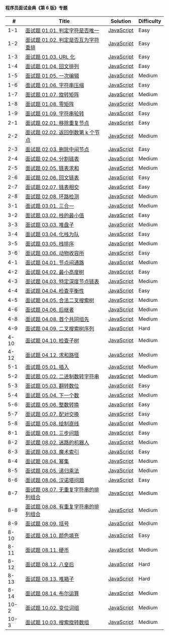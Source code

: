 #### 程序员面试金典《第 6 版》专题

| \#   | Title                                                                                                 | Solution                                                      | Difficulty |
| ---- | ----------------------------------------------------------------------------------------------------- | ------------------------------------------------------------- | ---------- |
| 1-1  | [面试题 01.01. 判定字符是否唯一](https://leetcode-cn.com/problems/is-unique-lcci/)                    | [JavaScript](../javaScript/lcci/1-isUnique.js)                | Easy       |
| 1-2  | [面试题 01.02. 判定是否互为字符重排](https://leetcode-cn.com/problems/check-permutation-lcci/)        | [JavaScript](../javaScript/lcci/2-checkPermutation.js)        | Easy       |
| 1-3  | [面试题 01.03. URL 化](https://leetcode-cn.com/problems/string-to-url-lcci/)                          | [JavaScript](../javaScript/lcci/3-replaceSpaces.js)           | Easy       |
| 1-4  | [面试题 01.04. 回文排列](https://leetcode-cn.com/problems/palindrome-permutation-lcci/)               | [JavaScript](../javaScript/lcci/4-canPermutePalindrome.js)    | Easy       |
| 1-5  | [面试题 01.05. 一次编辑](https://leetcode-cn.com/problems/one-away-lcci/)                             | [JavaScript](../javaScript/lcci/5-oneEditAway.js)             | Medium     |
| 1-6  | [面试题 01.06. 字符串压缩](https://leetcode-cn.com/problems/compress-string-lcci/)                    | [JavaScript](../javaScript/lcci/6-compressString.js)          | Easy       |
| 1-7  | [面试题 01.07. 旋转矩阵](https://leetcode-cn.com/problems/rotate-matrix-lcci/)                        | [JavaScript](../javaScript/lcci/7-rotate.js)                  | Medium     |
| 1-8  | [面试题 01.08. 零矩阵](https://leetcode-cn.com/problems/zero-matrix-lcci/)                            | [JavaScript](../javaScript/lcci/8-setZeroes.js)               | Medium     |
| 1-9  | [面试题 01.09. 字符串轮转](https://leetcode-cn.com/problems/flipped-string-lcci/)                     | [JavaScript](../javaScript/lcci/9-isFlipedString.js)          | Easy       |
| 2-1  | [面试题 02.01. 移除重复节点](https://leetcode-cn.com/problems/remove-duplicate-node-lcci/)            | [JavaScript](../javaScript/lcci/2-1-removeDuplicateNodes.js)  | Easy       |
| 2-2  | [面试题 02.02. 返回倒数第 k 个节点](https://leetcode-cn.com/problems/kth-node-from-end-of-list-lcci/) | [JavaScript](../javaScript/lcci/2-2-kthToLast.js)             | Medium     |
| 2-3  | [面试题 02.03. 删除中间节点](https://leetcode-cn.com/problems/delete-middle-node-lcci/)               | [JavaScript](../javaScript/lcci/2-3-deleteNode)               | Easy       |
| 2-4  | [面试题 02.04. 分割链表](https://leetcode-cn.com/problems/partition-list-lcci/)                       | [JavaScript](../javaScript/lcci/2-4-partition.js)             | Medium     |
| 2-5  | [面试题 02.05. 链表求和](https://leetcode-cn.com/problems/partition-list-lcci/)                       | [JavaScript](../javaScript/lcci/2-5-addTwoNumbers.js)         | Medium     |
| 2-6  | [面试题 02.06. 回文链表](https://leetcode-cn.com/problems/partition-list-lcci/)                       | [JavaScript](../javaScript/lcci/2-6-isPalindrome.js)          | Easy       |
| 2-7  | [面试题 02.07. 链表相交](https://leetcode-cn.com/problems/partition-list-lcci/)                       | [JavaScript](../javaScript/lcci/2-7-getIntersectionNode.js)   | Easy       |
| 2-8  | [面试题 02.08. 环路检测](https://leetcode-cn.com/problems/linked-list-cycle-lcci/)                    | [JavaScript](../javaScript/lcci/2-8-detectCycle.js)           | Medium     |
| 3-1  | [面试题 03.01. 三合一](https://leetcode-cn.com/problems/triple-in-one-lcci/)                          | [JavaScript](../javaScript/lcci/3-1-TripleInOne.js)           | Medium     |
| 3-2  | [面试题 03.02. 栈的最小值](https://leetcode-cn.com/problems/min-stack-lcci/)                          | [JavaScript](../javaScript/lcci/3-2-minStack.js)              | Easy       |
| 3-3  | [面试题 03.03. 堆盘子](https://leetcode-cn.com/problems/implement-queue-using-stacks-lcci/)           | [JavaScript](../javaScript/lcci/3-3-StackOfPlates.js)         | Medium     |
| 3-4  | [面试题 03.04. 化栈为队](https://leetcode-cn.com/problems/min-stack-lcci/)                            | [JavaScript](../javaScript/lcci/3-4-MyQueue.js)               | Easy       |
| 3-5  | [面试题 03.05. 栈排序](https://leetcode-cn.com/problems/sort-of-stacks-lcci/)                         | [JavaScript](../javaScript/lcci/3-5-SortedStack.js)           | Medium     |
| 3-6  | [面试题 03.06. 动物收容所](https://leetcode-cn.com/problems/animal-shelter-lcci/)                     | [JavaScript](../javaScript/lcci/3-6-AnimalShelf.js)           | Easy       |
| 4-1  | [面试题 04.01. 节点间通路](https://leetcode-cn.com/problems/inter-node-access-lcci/)                  | [JavaScript](../javaScript/lcci/4-1-findWhetherExistsPath.js) | Medium     |
| 4-2  | [面试题 04.02. 最小高度树](https://leetcode-cn.com/problems/minimum-height-tree-lcci/)                | [JavaScript](../javaScript/lcci/4-2-sortedArrayToBST.js)      | Easy       |
| 4-3  | [面试题 04.03. 特定深度节点链表](https://leetcode-cn.com/problems/list-of-depth-lcci/)                | [JavaScript](../javaScript/lcci/4-3-listOfDepth.js)           | Medium     |
| 4-4  | [面试题 04.04. 检查平衡性](https://leetcode-cn.com/problems/check-balance-lcci/)                      | [JavaScript](../javaScript/lcci/4-4-isBalanced.js)            | Easy       |
| 4-5  | [面试题 04.05. 合法二叉搜索树](https://leetcode-cn.com/problems/legal-binary-search-tree-lcci/)       | [JavaScript](../javaScript/lcci/4-5-isValidBST.js)            | Medium     |
| 4-6  | [面试题 04.06. 后继者](https://leetcode-cn.com/problems/successor-lcci/)                              | [JavaScript](../javaScript/lcci/4-6-inorderSuccessor.js)      | Medium     |
| 4-8  | [面试题 04.08. 首个共同组先](https://leetcode-cn.com/problems/first-common-ancestor-lcci/)            | [JavaScript](../javaScript/lcci/4-8-lowestCommonAncestor.js)  | Medium     |
| 4-9  | [面试题 04.09. 二叉搜索树序列](https://leetcode-cn.com/problems/bst-sequences-lcci/)                  | [JavaScript](../javaScript/lcci/4-9-BSTSequences.js)          | Hard       |
| 4-10 | [面试题 04.10. 检查子树](https://leetcode-cn.com/problems/check-subtree-lcci/)                        | [JavaScript](../javaScript/lcci/4-10-checkSubTree.js)         | Medium     |
| 4-12 | [面试题 04.12. 求和路径](https://leetcode-cn.com/problems/paths-with-sum-lcci/)                       | [JavaScript](../javaScript/lcci/4-12-pathSum.js)              | Medium     |
| 5-1  | [面试题 05.01. 插入](https://leetcode-cn.com/problems/insert-into-bits-lcci/)                         | [JavaScript](../javaScript/lcci/5-1-insertBits.js)            | Medium     |
| 5-2  | [面试题 05.02. 二进制数转字符串](https://leetcode-cn.com/problems/bianry-number-to-string-lcci/)      | [JavaScript](../javaScript/lcci/5-2-printBin.js)              | Medium     |
| 5-3  | [面试题 05.03. 翻转数位](https://leetcode-cn.com/problems/reverse-bits-lcci/)                         | [JavaScript](../javaScript/lcci/5-3-reverseBits.js)           | Easy       |
| 5-4  | [面试题 05.04. 下一个数](https://leetcode-cn.com/problems/closed-number-lcci/)                        | [JavaScript](../javaScript/lcci/5-4-findClosedNumbers.js)     | Medium     |
| 5-6  | [面试题 05.06. 整数转换](https://leetcode-cn.com/problems/convert-integer-lcci/)                      | [JavaScript](../javaScript/lcci/5-6-convertInteger.js)        | Easy       |
| 5-7  | [面试题 05.07. 配对交换](https://leetcode-cn.com/problems/exchange-lcci/)                             | [JavaScript](../javaScript/lcci/5-7-exchangeBits.js)          | Easy       |
| 5-8  | [面试题 05.08. 绘制直线](https://leetcode-cn.com/problems/draw-line-lcci/)                            | [JavaScript](../javaScript/lcci/5-8-drawLine.js)              | Medium     |
| 8-1  | [面试题 08.01. 三步问题](https://leetcode-cn.com/problems/three-steps-problem-lcci/)                  | [JavaScript](../javaScript/lcci/8-1-waysToStep.js)            | Easy       |
| 8-2  | [面试题 08.02. 迷路的机器人](https://leetcode-cn.com/problems/robot-in-a-grid-lcci/)                  | [JavaScript](../javaScript/lcci/8-2-pathWithObstacles.js)     | Medium     |
| 8-3  | [面试题 08.03. 魔术索引](https://leetcode-cn.com/problems/magic-index-lcci/)                          | [JavaScript](../javaScript/lcci/8-3-findMagicIndex.js)        | Easy       |
| 8-4  | [面试题 08.04. 幂集](https://leetcode-cn.com/problems/power-set-lcci/)                                | [JavaScript](../javaScript/lcci/8-4-subsets.js)               | Medium     |
| 8-5  | [面试题 08.05. 递归乘法](https://leetcode-cn.com/problems/recursive-mulitply-lcci/)                   | [JavaScript](../javaScript/lcci/8-5-multiply.js)              | Medium     |
| 8-6  | [面试题 08.06. 汉诺塔问题](https://leetcode-cn.com/problems/hanota-lcci/)                             | [JavaScript](../javaScript/lcci/8-6-hanota.js)                | Easy       |
| 8-7  | [面试题 08.07. 无重复字符串的排列组合](https://leetcode-cn.com/problems/permutation-i-lcci/)          | [JavaScript](../javaScript/lcci/8-7-permutation.js)           | Medium     |
| 8-8  | [面试题 08.08. 有重复字符串的排列组合](https://leetcode-cn.com/problems/permutation-ii-lcci/)         | [JavaScript](../javaScript/lcci/8-8-permutation.js)           | Medium     |
| 8-9  | [面试题 08.09. 括号](https://leetcode-cn.com/problems/bracket-lcci/)                                  | [JavaScript](../javaScript/lcci/8-9-generateParenthesis.js)   | Medium     |
| 8-10 | [面试题 08.10. 颜色填充](https://leetcode-cn.com/problems/color-fill-lcci/)                           | [JavaScript](../javaScript/lcci/8-10-floodFill.js)            | Easy       |
| 8-11 | [面试题 08.11. 硬币](https://leetcode-cn.com/problems/coin-lcci/)                                     | [JavaScript](../javaScript/lcci/8-11-waysToChange.js)         | Medium     |
| 8-12 | [面试题 08.12. 八皇后](https://leetcode-cn.com/problems/eight-queens-lcci/)                           | [JavaScript](../javaScript/lcci/8-12-solveQueens.js)          | Hard       |
| 8-13 | [面试题 08.13. 堆箱子](https://leetcode-cn.com/problems/pile-box-lcci/)                               | [JavaScript](../javaScript/lcci/8-13-pileBox.js)              | Hard       |
| 8-14 | [面试题 08.14. 布尔运算](https://leetcode-cn.com/problems/boolean-evaluation-lcci/)                   | [JavaScript](../javaScript/lcci/8-14-countEval.js)            | Medium     |
| 10-2 | [面试题 10.02. 变位词组](https://leetcode-cn.com/problems/group-anagrams-lcci/)                       | [JavaScript](../javaScript/lcci/10-2-groupAnagrams.js)        | Medium     |
| 10-3 | [面试题 10.03. 搜索旋转数组](https://leetcode-cn.com/problems/search-rotate-array-lcci/)              | [JavaScript](../javaScript/lcci/10-3-search.js)               | Medium     |
